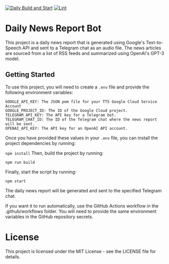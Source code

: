 [![Daily Build and Start](https://github.com/Code42Cate/daily-report/actions/workflows/daily-run.yml/badge.svg)](https://github.com/Code42Cate/daily-report/actions/workflows/daily-run.yml)
[![Lint](https://github.com/Code42Cate/daily-report/actions/workflows/lint.yml/badge.svg)](https://github.com/Code42Cate/daily-report/actions/workflows/lint.yml)
# Daily News Report Bot

This project is a daily news report that is generated using Google's Text-to-Speech API and sent to a Telegram chat as an audio file. The news articles are sourced from a list of RSS feeds and summarized using OpenAI's GPT-3 model.

## Getting Started
To use this project, you will need to create a `.env` file and provide the following environment variables:

```
GOOGLE_API_KEY: The JSON pem file for your TTS Google Cloud Service Account
GOOGLE_PROJECT_ID: The ID of the Google Cloud project.
TELEGRAM_API_KEY: The API key for a Telegram bot.
TELEGRAM_CHAT_ID: The ID of the Telegram chat where the news report will be sent.
OPENAI_API_KEY: The API key for an OpenAI API account.
```
Once you have provided these values in your `.env` file, you can install the project dependencies by running:

`npm install`
Then, build the project by running:

`npm run build`

Finally, start the script by running:

`npm start`

The daily news report will be generated and sent to the specified Telegram chat.

If you want it to run automatically, use the GitHub Actions workflow in the .github/workflows folder. You will need to provide the same environment variables in the GitHub repository secrets.

# License
This project is licensed under the MIT License - see the LICENSE file for details.
